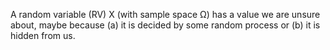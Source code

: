 
A random variable (RV) X (with sample space Ω) has a value we are unsure about, maybe because (a) it is decided by some random process or (b) it is hidden from us.